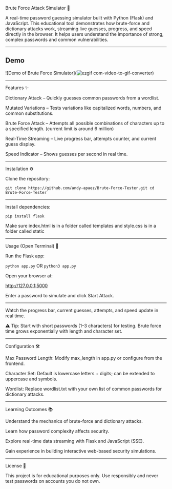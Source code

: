 Brute Force Attack Simulator 🔐

A real-time password guessing simulator built with Python (Flask) and JavaScript.
This educational tool demonstrates how brute-force and dictionary attacks work, streaming live guesses, progress, and speed directly in the browser.
It helps users understand the importance of strong, complex passwords and common vulnerabilities.

---
## Demo
![Demo of Brute Force Simulator](![ezgif com-video-to-gif-converter](https://github.com/user-attachments/assets/8bb91f59-6c8a-4436-a63d-716eaf846376))

---
Features ✨

Dictionary Attack – Quickly guesses common passwords from a wordlist.

Mutated Variations – Tests variations like capitalized words, numbers, and common substitutions.

Brute Force Attack – Attempts all possible combinations of characters up to a specified length. (current limit is around 6 million)

Real-Time Streaming – Live progress bar, attempts counter, and current guess display.

Speed Indicator – Shows guesses per second in real time.

---
Installation ⚙️

Clone the repository:

`git clone https://github.com/andy-apaez/Brute-Force-Tester.git
cd Brute-Force-Tester`

---
Install dependencies:

`pip install flask`


Make sure index.html is in a folder called templates and style.css is in a folder called static

---
Usage (Open Terminal) 🚀

Run the Flask app:

`python app.py` OR `python3 app.py`


Open your browser at:

http://127.0.0.1:5000

Enter a password to simulate and click Start Attack.

---
Watch the progress bar, current guesses, attempts, and speed update in real time.

⚠ Tip: Start with short passwords (1–3 characters) for testing. Brute force time grows exponentially with length and character set.

---
Configuration 🛠️

Max Password Length: Modify max_length in app.py or configure from the frontend.

Character Set: Default is lowercase letters + digits; can be extended to uppercase and symbols.

Wordlist: Replace wordlist.txt with your own list of common passwords for dictionary attacks.

---
Learning Outcomes 📚

Understand the mechanics of brute-force and dictionary attacks.

Learn how password complexity affects security.

Explore real-time data streaming with Flask and JavaScript (SSE).

Gain experience in building interactive web-based security simulations.

---
License 📝

This project is for educational purposes only. Use responsibly and never test passwords on accounts you do not own.

